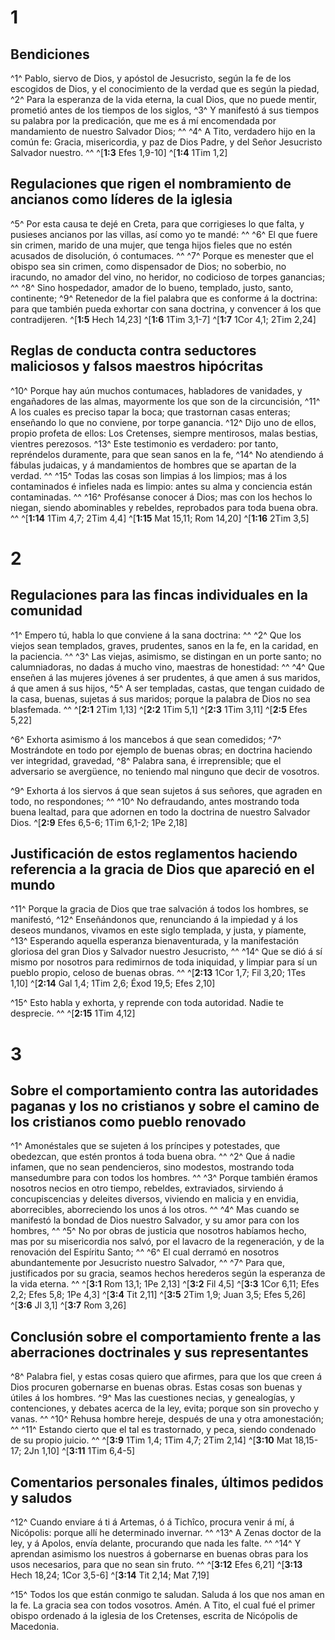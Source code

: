 # 1 
## Bendiciones
^1^ Pablo, siervo de Dios, y apóstol de Jesucristo, según la fe de los escogidos de Dios, y el conocimiento de la verdad que es según la piedad, ^2^ Para la esperanza de la vida eterna, la cual Dios, que no puede mentir, prometió antes de los tiempos de los siglos, ^3^ Y manifestó á sus tiempos su palabra por la predicación, que me es á mí encomendada por mandamiento de nuestro Salvador Dios; ^^ ^4^ A Tito, verdadero hijo en la común fe: Gracia, misericordia, y paz de Dios Padre, y del Señor Jesucristo Salvador nuestro. ^^ 
^[**1:3** Efes 1,9-10] ^[**1:4** 1Tim 1,2]

## Regulaciones que rigen el nombramiento de ancianos como líderes de la iglesia
^5^ Por esta causa te dejé en Creta, para que corrigieses lo que falta, y pusieses ancianos por las villas, así como yo te mandé: ^^ ^6^ El que fuere sin crimen, marido de una mujer, que tenga hijos fieles que no estén acusados de disolución, ó contumaces. ^^ ^7^ Porque es menester que el obispo sea sin crimen, como dispensador de Dios; no soberbio, no iracundo, no amador del vino, no heridor, no codicioso de torpes ganancias; ^^ ^8^ Sino hospedador, amador de lo bueno, templado, justo, santo, continente; ^9^ Retenedor de la fiel palabra que es conforme á la doctrina: para que también pueda exhortar con sana doctrina, y convencer á los que contradijeren. 
^[**1:5** Hech 14,23] ^[**1:6** 1Tim 3,1-7] ^[**1:7** 1Cor 4,1; 2Tim 2,24]

## Reglas de conducta contra seductores maliciosos y falsos maestros hipócritas
^10^ Porque hay aún muchos contumaces, habladores de vanidades, y engañadores de las almas, mayormente los que son de la circuncisión, ^11^ A los cuales es preciso tapar la boca; que trastornan casas enteras; enseñando lo que no conviene, por torpe ganancia. ^12^ Dijo uno de ellos, propio profeta de ellos: Los Cretenses, siempre mentirosos, malas bestias, vientres perezosos. ^13^ Este testimonio es verdadero: por tanto, repréndelos duramente, para que sean sanos en la fe, ^14^ No atendiendo á fábulas judaicas, y á mandamientos de hombres que se apartan de la verdad. ^^ ^15^ Todas las cosas son limpias á los limpios; mas á los contaminados é infieles nada es limpio: antes su alma y conciencia están contaminadas. ^^ ^16^ Profésanse conocer á Dios; mas con los hechos lo niegan, siendo abominables y rebeldes, reprobados para toda buena obra. ^^ 
^[**1:14** 1Tim 4,7; 2Tim 4,4] ^[**1:15** Mat 15,11; Rom 14,20] ^[**1:16** 2Tim 3,5] 

# 2 
## Regulaciones para las fincas individuales en la comunidad
^1^ Empero tú, habla lo que conviene á la sana doctrina: ^^ ^2^ Que los viejos sean templados, graves, prudentes, sanos en la fe, en la caridad, en la paciencia. ^^ ^3^ Las viejas, asimismo, se distingan en un porte santo; no calumniadoras, no dadas á mucho vino, maestras de honestidad: ^^ ^4^ Que enseñen á las mujeres jóvenes á ser prudentes, á que amen á sus maridos, á que amen á sus hijos, ^5^ A ser templadas, castas, que tengan cuidado de la casa, buenas, sujetas á sus maridos; porque la palabra de Dios no sea blasfemada. ^^ 
^[**2:1** 2Tim 1,13] ^[**2:2** 1Tim 5,1] ^[**2:3** 1Tim 3,11] ^[**2:5** Efes 5,22]

^6^ Exhorta asimismo á los mancebos á que sean comedidos; ^7^ Mostrándote en todo por ejemplo de buenas obras; en doctrina haciendo ver integridad, gravedad, ^8^ Palabra sana, é irreprensible; que el adversario se avergüence, no teniendo mal ninguno que decir de vosotros. 

^9^ Exhorta á los siervos á que sean sujetos á sus señores, que agraden en todo, no respondones; ^^ ^10^ No defraudando, antes mostrando toda buena lealtad, para que adornen en todo la doctrina de nuestro Salvador Dios. 
^[**2:9** Efes 6,5-6; 1Tim 6,1-2; 1Pe 2,18]

## Justificación de estos reglamentos haciendo referencia a la gracia de Dios que apareció en el mundo
^11^ Porque la gracia de Dios que trae salvación á todos los hombres, se manifestó, ^12^ Enseñándonos que, renunciando á la impiedad y á los deseos mundanos, vivamos en este siglo templada, y justa, y píamente, ^13^ Esperando aquella esperanza bienaventurada, y la manifestación gloriosa del gran Dios y Salvador nuestro Jesucristo, ^^ ^14^ Que se dió á sí mismo por nosotros para redimirnos de toda iniquidad, y limpiar para sí un pueblo propio, celoso de buenas obras. ^^ 
^[**2:13** 1Cor 1,7; Fil 3,20; 1Tes 1,10] ^[**2:14** Gal 1,4; 1Tim 2,6; Éxod 19,5; Efes 2,10]

^15^ Esto habla y exhorta, y reprende con toda autoridad. Nadie te desprecie. ^^ 
^[**2:15** 1Tim 4,12] 

# 3 
## Sobre el comportamiento contra las autoridades paganas y los no cristianos y sobre el camino de los cristianos como pueblo renovado
^1^ Amonéstales que se sujeten á los príncipes y potestades, que obedezcan, que estén prontos á toda buena obra. ^^ ^2^ Que á nadie infamen, que no sean pendencieros, sino modestos, mostrando toda mansedumbre para con todos los hombres. ^^ ^3^ Porque también éramos nosotros necios en otro tiempo, rebeldes, extraviados, sirviendo á concupiscencias y deleites diversos, viviendo en malicia y en envidia, aborrecibles, aborreciendo los unos á los otros. ^^ ^4^ Mas cuando se manifestó la bondad de Dios nuestro Salvador, y su amor para con los hombres, ^^ ^5^ No por obras de justicia que nosotros habíamos hecho, mas por su misericordia nos salvó, por el lavacro de la regeneración, y de la renovación del Espíritu Santo; ^^ ^6^ El cual derramó en nosotros abundantemente por Jesucristo nuestro Salvador, ^^ ^7^ Para que, justificados por su gracia, seamos hechos herederos según la esperanza de la vida eterna. ^^ 
^[**3:1** Rom 13,1; 1Pe 2,13] ^[**3:2** Fil 4,5] ^[**3:3** 1Cor 6,11; Efes 2,2; Efes 5,8; 1Pe 4,3] ^[**3:4** Tit 2,11] ^[**3:5** 2Tim 1,9; Juan 3,5; Efes 5,26] ^[**3:6** Jl 3,1] ^[**3:7** Rom 3,26]

## Conclusión sobre el comportamiento frente a las aberraciones doctrinales y sus representantes
^8^ Palabra fiel, y estas cosas quiero que afirmes, para que los que creen á Dios procuren gobernarse en buenas obras. Estas cosas son buenas y útiles á los hombres. ^9^ Mas las cuestiones necias, y genealogías, y contenciones, y debates acerca de la ley, evita; porque son sin provecho y vanas. ^^ ^10^ Rehusa hombre hereje, después de una y otra amonestación; ^^ ^11^ Estando cierto que el tal es trastornado, y peca, siendo condenado de su propio juicio. ^^ 
^[**3:9** 1Tim 1,4; 1Tim 4,7; 2Tim 2,14] ^[**3:10** Mat 18,15-17; 2Jn 1,10] ^[**3:11** 1Tim 6,4-5]

## Comentarios personales finales, últimos pedidos y saludos
^12^ Cuando enviare á ti á Artemas, ó á Tichîco, procura venir á mí, á Nicópolis: porque allí he determinado invernar. ^^ ^13^ A Zenas doctor de la ley, y á Apolos, envía delante, procurando que nada les falte. ^^ ^14^ Y aprendan asimismo los nuestros á gobernarse en buenas obras para los usos necesarios, para que no sean sin fruto. ^^ 
^[**3:12** Efes 6,21] ^[**3:13** Hech 18,24; 1Cor 3,5-6] ^[**3:14** Tit 2,14; Mat 7,19]

^15^ Todos los que están conmigo te saludan. Saluda á los que nos aman en la fe. La gracia sea con todos vosotros. Amén. A Tito, el cual fué el primer obispo ordenado á la iglesia de los Cretenses, escrita de Nicópolis de Macedonia. 